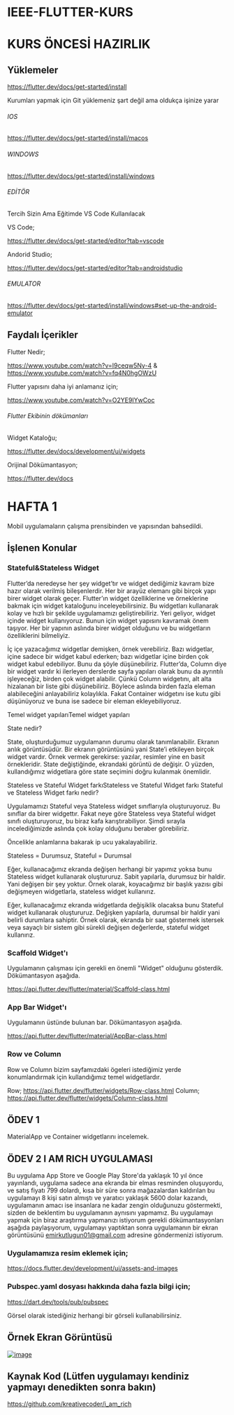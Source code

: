 # IEEE-FLUTTER-KURS





# KURS ÖNCESİ HAZIRLIK

## Yüklemeler
https://flutter.dev/docs/get-started/install

Kurumları yapmak için Git yüklemeniz şart değil ama oldukça işinize yarar
###### IOS

https://flutter.dev/docs/get-started/install/macos

###### WINDOWS

https://flutter.dev/docs/get-started/install/windows

###### EDİTÖR
Tercih Sizin Ama Eğitimde VS Code Kullanılacak 

VS Code;

https://flutter.dev/docs/get-started/editor?tab=vscode

Andorid Studio;

https://flutter.dev/docs/get-started/editor?tab=androidstudio

###### EMULATOR
https://flutter.dev/docs/get-started/install/windows#set-up-the-android-emulator

## Faydalı İçerikler
Flutter Nedir;

https://www.youtube.com/watch?v=I9ceqw5Ny-4 & https://www.youtube.com/watch?v=fq4N0hgOWzU

Flutter yapısını daha iyi anlamanız için;

https://www.youtube.com/watch?v=O2YE9IYwCoc

###### Flutter Ekibinin dökümanları

Widget Kataloğu;

https://flutter.dev/docs/development/ui/widgets

Orijinal Dökümantasyon;

https://flutter.dev/docs






# HAFTA 1

Mobil uygulamaların çalışma prensibinden ve yapısından bahsedildi.

## İşlenen Konular

### Stateful&Stateless Widget
  
  Flutter’da neredeyse her şey widget’tır ve widget dediğimiz kavram bize hazır olarak verilmiş bileşenlerdir. Her bir arayüz elemanı gibi birçok yapı birer widget olarak geçer. Flutter’ın widget özelliklerine ve örneklerine bakmak için widget kataloğunu inceleyebilirsiniz. Bu widgetları kullanarak kolay ve hızlı bir şekilde uygulamamızı geliştirebiliriz. Yeri geliyor, widget içinde widget kullanıyoruz. Bunun için widget yapısını kavramak önem taşıyor. Her bir yapının aslında birer widget olduğunu ve bu widgetların özelliklerini bilmeliyiz.

İç içe yazacağımız widgetlar demişken, örnek verebiliriz. Bazı widgetlar, içine sadece bir widget kabul ederken; bazı widgetlar içine birden çok widget kabul edebiliyor. Bunu da şöyle düşünebiliriz. Flutter’da, Column diye bir widget vardır ki ilerleyen derslerde sayfa yapıları olarak bunu da ayrıntılı işleyeceğiz, birden çok widget alabilir. Çünkü Column widgetını, alt alta hizalanan bir liste gibi düşünebiliriz. Böylece aslında birden fazla eleman alabileceğini anlayabiliriz kolaylıkla. Fakat Container widgetını ise kutu gibi düşünüyoruz ve buna ise sadece bir eleman ekleyebiliyoruz.

 

Temel widget yapılarıTemel widget yapıları
 
State nedir?

State, oluşturduğumuz uygulamanın durumu olarak tanımlanabilir. Ekranın anlık görüntüsüdür. Bir ekranın görüntüsünü yani State’i etkileyen birçok widget vardır. Örnek vermek gerekirse: yazılar, resimler yine en basit örnekleridir. State değiştiğinde, ekrandaki görüntü de değişir. O yüzden, kullandığımız widgetlara göre state seçimini doğru kulanmak önemlidir.

Stateless ve Stateful Widget farkıStateless ve Stateful Widget farkı
Stateful ve Stateless Widget farkı nedir?

Uygulamamızı Stateful veya Stateless widget sınıflarıyla oluşturuyoruz. Bu sınıflar da birer widgettır. Fakat neye göre Stateless veya Stateful widget sınıfı oluşturuyoruz, bu biraz kafa karıştırabiliyor. Şimdi sırayla incelediğimizde aslında çok kolay olduğunu beraber görebiliriz.

Öncelikle anlamlarına bakarak ip ucu yakalayabiliriz.

Stateless = Durumsuz,   Stateful = Durumsal 

Eğer, kullanacağımız ekranda değişen herhangi bir yapımız yoksa bunu Stateless widget kullanarak oluştururuz. Sabit yapılarla, durumsuz bir haldir. Yani değişen bir şey yoktur. Örnek olarak, koyacağımız bir başlık yazısı gibi değişmeyen widgetlarla, stateless widget kullanırız.

Eğer, kullanacağımız ekranda widgetlarda değişiklik olacaksa bunu Stateful widget kullanarak oluştururuz. Değişken yapılarla, durumsal bir haldir yani belirli durumlara sahiptir. Örnek olarak, ekranda bir saat göstermek istersek veya sayaçlı bir sistem gibi sürekli değişen değerlerde, stateful widget kullanırız.

### Scaffold Widget'ı
  
  Uygulamanın çalışması için gerekli en önemli "Widget" olduğunu gösterdik. Dökümantasyon aşağıda.
  
https://api.flutter.dev/flutter/material/Scaffold-class.html

### App Bar Widget'ı
  
  Uygulamanın üstünde bulunan bar. Dökümantasyon aşağıda.
  
https://api.flutter.dev/flutter/material/AppBar-class.html

### Row ve Column

Row ve Column bizim sayfamızdaki ögeleri istediğimiz yerde konumlandırmak için kullandığımız temel widgetlardır.


Row;
https://api.flutter.dev/flutter/widgets/Row-class.html
Column;
https://api.flutter.dev/flutter/widgets/Column-class.html

## ÖDEV 1

MaterialApp ve Container widgetlarını incelemek.

## ÖDEV 2 I AM RICH UYGULAMASI

Bu uygulama App Store ve Google Play Store'da yaklaşık 10 yıl önce yayınlandı, uygulama sadece ana ekranda bir elmas resminden oluşuyordu, ve satış fiyatı 799 dolardı, kısa bir süre sonra mağazalardan kaldırılan bu uygulamayı 8 kişi satın almıştı ve yaratıcı yaklaşık 5600 dolar kazandı, uygulamanın amacı ise insanlara ne kadar zengin olduğunuzu göstermekti, sizden de beklentim bu uygulamanın aynısını yapmamız. Bu uygulamayı yapmak için biraz araştırma yapmanızı istiyorum gerekli dökümantasyonları aşağıda paylaşıyorum, uygulamayı yaptıktan sonra uygulamanın bir ekran görüntüsünü emirkutlugun01@gmail.com adresine göndermenizi istiyorum.

### Uygulamamıza resim eklemek için;

https://docs.flutter.dev/development/ui/assets-and-images

### Pubspec.yaml dosyası hakkında daha fazla bilgi için;

https://dart.dev/tools/pub/pubspec

Görsel olarak istediğiniz herhangi bir görseli kullanabilirsiniz.

## Örnek Ekran Görüntüsü

[![image](https://www.linkpicture.com/q/Ekran-Resmi-2021-12-21-19.46.27.png)](https://www.linkpicture.com/view.php?img=LPic61c205a58f6ae376357779)


## Kaynak Kod (Lütfen uygulamayı kendiniz yapmayı denedikten sonra bakın)

https://github.com/kreativecoder/i_am_rich

  
